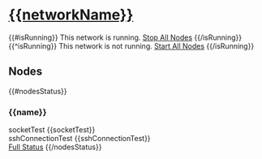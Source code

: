 <script type="text/javascript">

$(document).ready(function(){
$("#123").click(function(){
    //$(this).hide();
    alert("Jquery is working");
  });
});


(function poll() {
console.log("running poll");
    setTimeout(function() {
        $.ajax({
            url: "/web/ajax/test",
            type: "GET",
            success: function(data) {
            console.log(data);
                console.log("polling");
            },
            //dataType: "json",
            complete: poll,
            timeout: 2000
        })
    }, 5000);
})();

</script>



# [{{networkName}}](/web/networks/{{networkName}})

{{#isRunning}}
This network is running. [Stop All Nodes](/web/networks/{{networkName}}/stop)
{{/isRunning}}
{{^isRunning}}
This network is not running. [Start All Nodes](/web/networks/{{networkName}}/start)
{{/isRunning}}

## Nodes

{{#nodesStatus}}
### {{name}}
socketTest <span class="{{socketTest}}">{{socketTest}}</span></br>
sshConnectionTest <span class="{{sshConnectionTest}}">{{sshConnectionTest}}</span></br>
[Full Status](/web/networks/{{networkName}}/nodes/{{name}}/status)
{{/nodesStatus}}

<!--<span id="123">click me</span>-->

